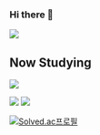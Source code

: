 ### Hi there 👋

<img src="https://img.shields.io/badge/C++-blue.svg?style=flat-square&logo=c%2B%2B&logoColor=white"/>

## Now Studying
<img src="https://img.shields.io/badge/Kotlin-7F52FF?style=flat-square&logo=Kotlin&logoColor=white"/>

<a href="https://github.com/ChocoBreeze"><img src = "https://hits.seeyoufarm.com/api/count/incr/badge.svg?url=https%3A%2F%2Fgithub.com%2FChocoBreeze&count_bg=%23000000&title_bg=%23FF0000&icon=github.svg&icon_color=%23E7E7E7&title=GitHub&edge_flat=false"/></a>
<a href="https://blog.naver.com/ds030337"><img src = "https://hits.seeyoufarm.com/api/count/incr/badge.svg?url=https%3A%2F%2Fblog.naver.com%2Fds030337&count_bg=%23000000&title_bg=%230000FF&icon=github.svg&icon_color=%23E7E7E7&title=Blog&edge_flat=false"/></a>

[![Solved.ac프로필](http://mazassumnida.wtf/api/v2/generate_badge?boj=ds030337)](https://solved.ac/ds030337)

<!--
**ChocoBreeze/ChocoBreeze** is a ✨ _special_ ✨ repository because its `README.md` (this file) appears on your GitHub profile.

Here are some ideas to get you started:

- 🔭 I’m currently working on ...
- 🌱 I’m currently learning ...
- 👯 I’m looking to collaborate on ...
- 🤔 I’m looking for help with ...
- 💬 Ask me about ...
- 📫 How to reach me: ...
- 😄 Pronouns: ...
- ⚡ Fun fact: ...
-->
